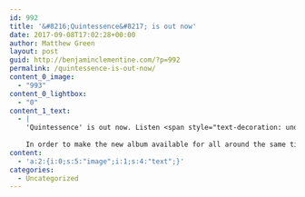 ```yaml
---
id: 992
title: '&#8216;Quintessence&#8217; is out now'
date: 2017-09-08T17:02:28+00:00
author: Matthew Green
layout: post
guid: http://benjaminclementine.com/?p=992
permalink: /quintessence-is-out-now/
content_0_image:
  - "993"
content_0_lightbox:
  - "0"
content_1_text:
  - |
    'Quintessence' is out now. Listen <span style="text-decoration: underline;"><a href="https://benjaminclementine.lnk.to/Quintessence">HERE</a></span>.
    
    In order to make the new album available for all around the same time, 'I Tell A Fly' will now be released globally on September 29th (October 2nd in the US). Pre-order <span style="text-decoration: underline;"><a href="https://benjaminclementine.lnk.to/ITellAFlyAlbum">HERE</a></span>.
content:
  - 'a:2:{i:0;s:5:"image";i:1;s:4:"text";}'
categories:
  - Uncategorized
---
```


